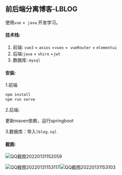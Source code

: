 ## 前后端分离博客-LBLOG

使用`vue` +` java` 开发学习。

#### 技术栈: 

1. 前端: `vue3` + `axios` +`vuex` +` vueRouter` + `elementui`
2. 后端:`java` + `shiro` +`jwt `
3. 数据库: `mysql`

#### 安装:

1.前端

```bash
npm install 
npm run serve
```

2.后端:

更新maven依赖，运行springboot

3.数据库：导入`lblog.sql`



#### 截图:

![QQ截图20220131152059](https://gitee.com/lightr/imghub/raw/master/img/202201311702864.png)

![QQ截图20220131153117](https://gitee.com/lightr/imghub/raw/master/img/202201311704309.png)![QQ截图20220131153103](https://gitee.com/lightr/imghub/raw/master/img/202201311703284.png)

